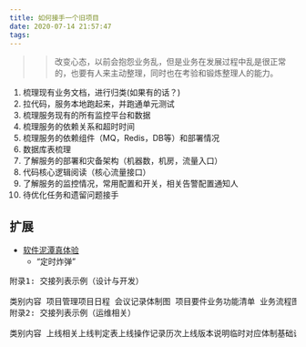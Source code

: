 ```yaml
---
title: 如何接手一个旧项目
date: 2020-07-14 21:57:47
tags:
---
```


>> 改变心态，以前会抱怨业务乱，但是业务在发展过程中乱是很正常的，也要有人来主动整理，同时也在考验和锻炼整理人的能力。

1. 梳理现有业务文档，进行归类(如果有的话？)
2. 拉代码，服务本地跑起来，并跑通单元测试
3. 梳理服务现有的所有监控平台和数据
4. 梳理服务的依赖关系和超时时间
5. 梳理服务的依赖组件（MQ，Redis，DB等）和部署情况
6. 数据库表梳理
7. 了解服务的部署和灾备架构（机器数，机房，流量入口）
8. 代码核心逻辑阅读（核心流量接口）
9. 了解服务的监控情况，常用配置和开关，相关告警配置通知人
10. 待优化任务和遗留问题接手

## 扩展
+ [软件泥潭真体验](https://mp.weixin.qq.com/s/lJAbzU43RJU-YLFMfiM__w)
	- “定时炸弹”


<pre>
附录1: 交接列表示例（设计与开发）

类别内容 项目管理项目日程 会议记录体制图 项目要件业务功能清单 业务流程图 需求变更记录 操作说明书/用户手册 常见问题一览 界面设计UE设计稿高保真画面设计稿需求变更一览系统设计系统架构设计图部署架构图DB关联图（ER图）和DB详细设计系统间集成关系图对接系统一览表和对接系统接口清单开发制作源代码代码运行说明测试系统测试用例与系统测试报告书性能测试用例与性能测试报告书用户测试用例用户测试签字
附录2: 交接列表示例（运维相关）

类别内容 上线相关上线判定表上线操作记录历次上线版本说明临时对应体制基础设施硬件资源一览软件资源一览服务器/系统账号权限系统工具 - 付费/免费软件运维体制运维工作一览表近半年运维工作应对流程运维体制故障对应流程SLA（服务水平协议）DEVOPS（开发运维一体化）CI/CD工具与使用监控工具备份管理代码库与分支管理数据库相关配置与策略

</pre>